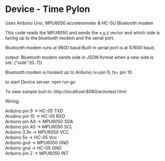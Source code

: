 # Device - Time Pylon

Uses Arduino Uno,
MPU6050 accelerometer &
HC-5U Bluetooth modem

This code reads the MPU6050 and sends the x,y,z vector and which side is facing up to the 
bluetooth modem and the serial port.

Bluetooth modem runs at 9600 baud
Built-in serial port is at 57600 baud.

output:
Bluetooth modem sends side in JSON format when a new side is set:
{"side":[0..7]}

Bluetooth modem is hooked up to Arduino rx=pin 9, tx= pin 10

to start Device server:
npm run go

To view sample buil-in:
http://localhost:8080/echotest.html

Wiring:

Arduino pin 9  -> HC-05 TXD<br>
Arudino pin 10 -> HC-05 RXD<br>
Arduino pin A4 -> MPU6050 SDA<br>
Arduino pin A5 -> MPU6050 SCL<br>
Arduino 3.3v   -> MPU6050 VCC<br>
Arduino 5v     -> HC-05 Vcc<br>
Ardunio gnd    -> MPU6050 GND<br>
Arduino gnd    -> HC-05 GND<br>
Arduino pin 2  -> MPU6050 INT<br>
